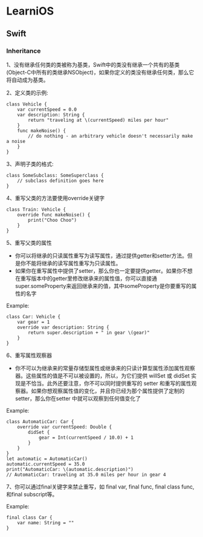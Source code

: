 # LearniOS

## Swift

### Inheritance

1、没有继承任何类的类被称为基类，Swift中的类没有继承一个共有的基类(Object-C中所有的类继承NSObject)，如果你定义的类没有继承任何类，那么它将自动成为基类。 

2、定义类的示例:

```
class Vehicle {
    var currentSpeed = 0.0
    var description: String {
        return "traveling at \(currentSpeed) miles per hour"
    }
    func makeNoise() {
        // do nothing - an arbitrary vehicle doesn't necessarily make a noise
    }
}
```
3、声明子类的格式:

```
class SomeSubclass: SomeSuperclass {
    // subclass definition goes here
}
```
4、重写父类的方法要使用override关键字

```
class Train: Vehicle {
    override func makeNoise() {
        print("Choo Choo")
    }
}
```

5、重写父类的属性

* 你可以将继承的只读属性重写为读写属性，通过提供getter和setter方法。但是你不能将继承的读写属性重写为只读属性。
* 如果你在重写属性中提供了setter，那么你也一定要提供getter。如果你不想在重写版本中的getter里修改继承来的属性值，你可以直接通super.someProperty来返回继承来的值，其中someProperty是你要重写的属 性的名字

Example:

```
class Car: Vehicle {
    var gear = 1
    override var description: String {
        return super.description + " in gear \(gear)"
    }
}
```

6、重写属性观察器

* 你不可以为继承来的常量存储型属性或继承来的只读计算型属性添加属性观察器。这些属性的值是不可以被设置的，所以，为它们提供 willSet 或 didSet 实现是不恰当。此外还要注意，你不可以同时提供重写的 setter 和重写的属性观察器。如果你想观察属性值的变化，并且你已经为那个属性提供了定制的setter，那么你在setter 中就可以观察到任何值变化了

Example:

```
class AutomaticCar: Car {
    override var currentSpeed: Double {
        didSet {
            gear = Int(currentSpeed / 10.0) + 1
        }
    }
}
let automatic = AutomaticCar()
automatic.currentSpeed = 35.0
print("AutomaticCar: \(automatic.description)")
// AutomaticCar: traveling at 35.0 miles per hour in gear 4
```

7、你可以通过final关键字来禁止重写，如 final var, final func, final class func, 和final subscript等。

Example:

```
final class Car {
    var name: String = ""
}
```

